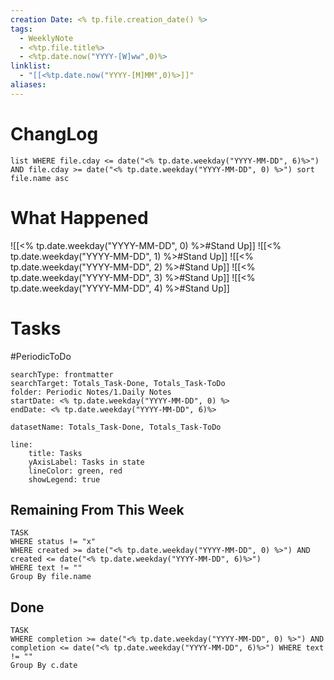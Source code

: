 ```yaml
---
creation Date: <% tp.file.creation_date() %>
tags:
  - WeeklyNote
  - <%tp.file.title%>
  - <%tp.date.now("YYYY-[W]ww",0)%>
linklist:
  - "[[<%tp.date.now("YYYY-[M]MM",0)%>]]"
aliases:
---
```

# ChangLog
```dataview
list WHERE file.cday <= date("<% tp.date.weekday("YYYY-MM-DD", 6)%>") AND file.cday >= date("<% tp.date.weekday("YYYY-MM-DD", 0) %>") sort file.name asc
```
# What Happened
![[<% tp.date.weekday("YYYY-MM-DD", 0) %>#Stand Up]]
![[<% tp.date.weekday("YYYY-MM-DD", 1) %>#Stand Up]]
![[<% tp.date.weekday("YYYY-MM-DD", 2) %>#Stand Up]]
![[<% tp.date.weekday("YYYY-MM-DD", 3) %>#Stand Up]]
![[<% tp.date.weekday("YYYY-MM-DD", 4) %>#Stand Up]]
# Tasks
#PeriodicToDo 
```tracker
searchType: frontmatter
searchTarget: Totals_Task-Done, Totals_Task-ToDo
folder: Periodic Notes/1.Daily Notes
startDate: <% tp.date.weekday("YYYY-MM-DD", 0) %>
endDate: <% tp.date.weekday("YYYY-MM-DD", 6)%>

datasetName: Totals_Task-Done, Totals_Task-ToDo

line:
	title: Tasks
	yAxisLabel: Tasks in state
	lineColor: green, red
	showLegend: true
```
## Remaining From This Week
```dataview
TASK 
WHERE status != "x"
WHERE created >= date("<% tp.date.weekday("YYYY-MM-DD", 0) %>") AND created <= date("<% tp.date.weekday("YYYY-MM-DD", 6)%>") 
WHERE text != ""
Group By file.name 
```
## Done
```dataview
TASK
WHERE completion >= date("<% tp.date.weekday("YYYY-MM-DD", 0) %>") AND completion <= date("<% tp.date.weekday("YYYY-MM-DD", 6)%>") WHERE text != ""
Group By c.date
```
